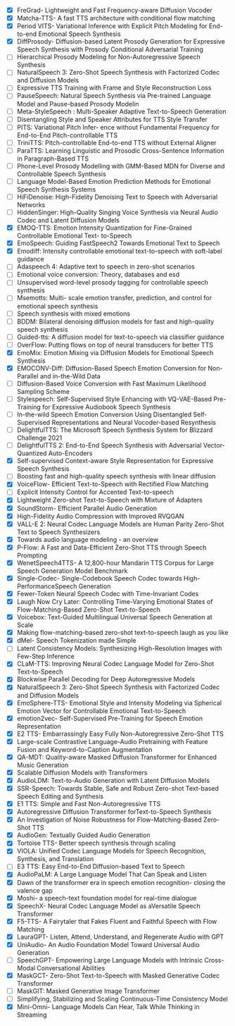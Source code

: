 - [x] FreGrad- Lightweight and Fast Frequency-aware Diffusion Vocoder
- [x] Matcha-TTS- A fast TTS architecture with conditional flow matching
- [x] Period VITS- Variational Inference with Explicit Pitch Modeling for End-to-end Emotional Speech Synthesis
- [x] DiffProsody- Diffusion-based Latent Prosody Generation for Expressive Speech Synthesis with Prosody Conditional Adversarial Training
- [ ] Hierarchical Prosody Modeling for Non-Autoregressive Speech Synthesis
- [ ] NaturalSpeech 3: Zero-Shot Speech Synthesis with Factorized Codec and Diffusion Models
- [ ] Expressive TTS Training with Frame and Style Reconstruction Loss
- [ ] PauseSpeech: Natural Speech Synthesis via Pre-trained Language Model and Pause-based Prosody Modelin
- [ ] Meta-StyleSpeech : Multi-Speaker Adaptive Text-to-Speech Generation
- [ ] Disentangling Style and Speaker Attributes for TTS Style Transfer
- [ ] PITS: Variational Pitch Infer- ence without Fundamental Frequency for End-to-End Pitch-controllable TTS
- [ ] TriniTTS: Pitch-controllable End-to-end TTS without External Aligner
- [ ] ParaTTS: Learning Linguistic and Prosodic Cross-Sentence Information in Paragraph-Based TTS
- [ ] Phone-Level Prosody Modelling with GMM-Based MDN for Diverse and Controllable Speech Synthesis
- [ ] Language Model-Based Emotion Prediction Methods for Emotional Speech Synthesis Systems
- [ ] HiFiDenoise: High-Fidelity Denoising Text to Speech with Adversarial Networks
- [ ] HiddenSinger: High-Quality Singing Voice Synthesis via Neural Audio Codec and Latent Diffusion Models
- [x] EMOQ-TTS: Emotion Intensity Quantization for Fine-Grained Controllable Emotional Text- to-Speech
- [x] EmoSpeech: Guiding FastSpeech2 Towards Emotional Text to Speech
- [x] Emodiff: Intensity controllable emotional text-to-speech with soft-label guidance
- [ ] Adaspeech 4: Adaptive text to speech in zero-shot scenarios
- [ ] Emotional voice conversion: Theory, databases and esd
- [ ] Unsupervised word-level prosody tagging for controllable speech synthesis
- [ ] Msemotts: Multi- scale emotion transfer, prediction, and control for emotional speech synthesis
- [ ] Speech synthesis with mixed emotions
- [ ] BDDM: Bilateral denoising diffusion models for fast and high-quality speech synthesis
- [ ] Guided-tts: A diffusion model for text-to-speech via classifier guidance
- [ ] OverFlow: Putting flows on top of neural transducers for better TTS
- [x] EmoMix: Emotion Mixing via Diffusion Models for Emotional Speech Synthesis
- [x] EMOCONV-Diff: Diffusion-Based Speech Emotion Conversion for Non-Parallel and in-the-Wild Data
- [ ] Diffusion-Based Voice Conversion with Fast Maximum Likelihood Sampling Scheme
- [ ] Stylespeech: Self-Supervised Style Enhancing with VQ-VAE-Based Pre-Training for Expressive Audiobook Speech Synthesis
- [ ] In-the-wild Speech Emotion Conversion Using Disentangled Self-Supervised Representations and Neural Vocoder-based Resynthesis
- [ ] DelightfulTTS: The Microsoft Speech Synthesis System for Blizzard Challenge 2021
- [ ] DelightfulTTS 2: End-to-End Speech Synthesis with Adversarial Vector-Quantized Auto-Encoders
- [x] Self-supervised Context-aware Style Representation for Expressive Speech Synthesis
- [ ] Boosting fast and high-quality speech synthesis with linear diffusion
- [x] VoiceFlow- Efficient Text-to-Speech with Rectified Flow Matching
- [ ] Explicit Intensity Control for Accented Text-to-speech
- [x] Lightweight Zero-shot Text-to-Speech with Mixture of Adapters
- [x] SoundStorm- Efficient Parallel Audio Generation
- [x] High-Fidelity Audio Compression with Improved RVQGAN
- [x] VALL-E 2: Neural Codec Language Models are Human Parity Zero-Shot Text to Speech Synthesizers
- [x] Towards audio language modeling - an overview
- [x] P-Flow: A Fast and Data-Efficient Zero-Shot TTS through Speech Prompting
- [x] WenetSpeech4TTS- A 12,800-hour Mandarin TTS Corpus for Large Speech Generation Model Benchmark
- [x] Single-Codec- Single-Codebook Speech Codec towards High-PerformanceSpeech Generation
- [x] Fewer-Token Neural Speech Codec with Time-Invariant Codes
- [x] Laugh Now Cry Later: Controlling Time-Varying Emotional States of Flow-Matching-Based Zero-Shot Text-to-Speech
- [x] Voicebox: Text-Guided Multilingual Universal Speech Generation at Scale
- [x] Making flow-matching-based zero-shot text-to-speech laugh as you like
- [x] dMel- Speech Tokenization made Simple
- [ ] Latent Consistency Models: Synthesizing High-Resolution Images with Few-Step Inference
- [x] CLaM-TTS: Improving Neural Codec Language Model for Zero-Shot Text-to-Speech
- [x] Blockwise Parallel Decoding for Deep Autoregressive Models
- [x] NaturalSpeech 3: Zero-Shot Speech Synthesis with Factorized Codec and Diffusion Models
- [x] EmoSphere-TTS- Emotional Style and Intensity Modeling via Spherical Emotion Vector for Controllable Emotional Text-to-Speech
- [x] emotion2vec- Self-Supervised Pre-Training for Speech Emotion Representation
- [x] E2 TTS- Embarrassingly Easy Fully Non-Autoregressive Zero-Shot TTS
- [x] Large-scale Contrastive Language-Audio Pretraining with Feature Fusion and Keyword-to-Caption Augmentation
- [x] QA-MDT: Quality-aware Masked Diffusion Transformer for Enhanced Music Generation
- [x] Scalable Diffusion Models with Transformers
- [x] AudioLDM: Text-to-Audio Generation with Latent Diffusion Models
- [x] SSR-Speech: Towards Stable, Safe and Robust Zero-shot Text-based Speech Editing and Synthesis
- [x] E1 TTS: Simple and Fast Non-Autoregressive TTS
- [x] Autoregressive Diffusion Transformer forText-to-Speech Synthesis
- [x] An Investigation of Noise Robustness for Flow-Matching-Based Zero-Shot TTS
- [x] AudioGen: Textually Guided Audio Generation
- [x] Tortoise TTS- Better speech synthesis through scaling
- [x] VIOLA: Unified Codec Language Models for Speech Recognition, Synthesis, and Translation
- [ ] E3 TTS: Easy End-to-End Diffusion-based Text to Speech
- [x] AudioPaLM: A Large Language Model That Can Speak and Listen
- [x] Dawn of the transformer era in speech emotion recognition- closing the valence gap
- [x] Moshi- a speech-text foundation model for real-time dialogue
- [x] SpeechX- Neural Codec Language Model as aVersatile Speech Transformer
- [x] F5-TTS- A Fairytaler that Fakes Fluent and Faithful Speech with Flow Matching
- [x] LauraGPT- Listen, Attend, Understand, and Regenerate Audio with GPT
- [x] UniAudio- An Audio Foundation Model Toward Universal Audio Generation
- [ ] SpeechGPT- Empowering Large Language Models with Intrinsic Cross-Modal Conversational Abilities
- [x] MaskGCT- Zero-Shot Text-to-Speech with Masked Generative Codec Transformer
- [ ] MaskGIT: Masked Generative Image Transformer
- [ ] Simplifying, Stabilizing and Scaling Continuous-Time Consistency Model
- [x] Mini-Omni- Language Models Can Hear, Talk While Thinking in Streaming